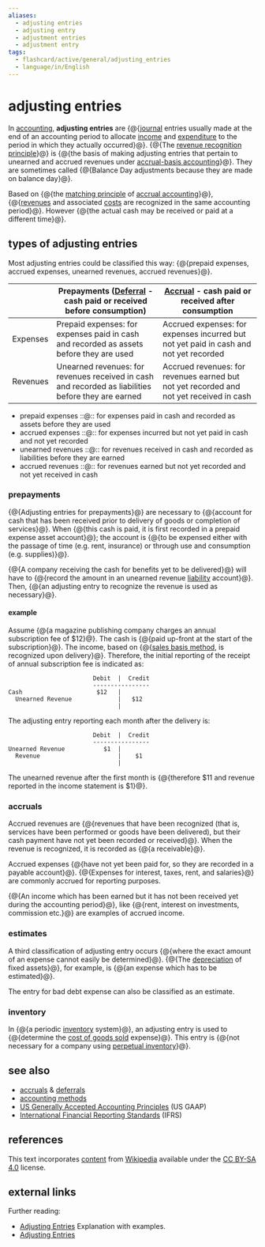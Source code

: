 ```yaml
---
aliases:
  - adjusting entries
  - adjusting entry
  - adjustment entries
  - adjustment entry
tags:
  - flashcard/active/general/adjusting_entries
  - language/in/English
---
```


# adjusting entries

In [accounting](accounting.md), __adjusting entries__ are {@{[journal](general%20journal.md) entries usually made at the end of an accounting period to allocate [income](income.md) and [expenditure](expense.md) to the period in which they actually occurred}@}. {@{The [revenue recognition principle](revenue%20recognition.md)}@} is {@{the basis of making adjusting entries that pertain to unearned and accrued revenues under [accrual-basis accounting](accrual.md)}@}. They are sometimes called {@{Balance Day adjustments because they are made on balance day}@}. <!--SR:!2025-02-18,110,290!2024-12-17,68,310!2025-02-11,107,290!2025-03-27,142,310-->

Based on {@{the [matching principle](matching%20principle.md) of [accrual accounting](accrual.md)}@}, {@{[revenues](revenue.md) and associated [costs](cost.md) are recognized in the same accounting period}@}. However {@{the actual cash may be received or paid at a different time}@}. <!--SR:!2024-12-15,68,310!2025-05-21,185,310!2024-12-04,57,310-->

## types of adjusting entries

Most adjusting entries could be classified this way: {@{prepaid expenses, accrued expenses, unearned revenues, accrued revenues}@}. <!--SR:!2024-11-28,51,310-->

|          | __Prepayments__ ([Deferral](deferral.md) - cash paid or received before consumption)                | __[Accrual](accrual.md)__ - cash paid or received after consumption                     |
| -------- | --------------------------------------------------------------------------------------------------- | --------------------------------------------------------------------------------------- |
| Expenses | Prepaid expenses: for expenses paid in cash and recorded as assets before they are used             | Accrued expenses: for expenses incurred but not yet paid in cash and not yet recorded   |
| Revenues | Unearned revenues: for revenues received in cash and recorded as liabilities before they are earned | Accrued revenues: for revenues earned but not yet recorded and not yet received in cash |

- prepaid expenses ::@:: for expenses paid in cash and recorded as assets before they are used <!--SR:!2024-12-20,71,310!2024-12-22,73,310-->
- accrued expenses ::@:: for expenses incurred but not yet paid in cash and not yet recorded <!--SR:!2024-12-06,59,310!2024-12-03,56,310-->
- unearned revenues ::@:: for revenues received in cash and recorded as liabilities before they are earned <!--SR:!2024-12-11,64,310!2024-12-03,56,310-->
- accrued revenues ::@:: for revenues earned but not yet recorded and not yet received in cash <!--SR:!2025-03-14,132,310!2024-12-10,63,310-->

### prepayments

{@{Adjusting entries for prepayments}@} are necessary to {@{account for cash that has been received prior to delivery of goods or completion of services}@}. When {@{this cash is paid, it is first recorded in a prepaid expense asset account}@}; the account is {@{to be expensed either with the passage of time (e.g. rent, insurance) or through use and consumption (e.g. supplies)}@}. <!--SR:!2024-12-06,59,310!2025-05-17,177,310!2025-02-04,99,290!2024-11-27,50,310-->

{@{A company receiving the cash for benefits yet to be delivered}@} will have to {@{record the amount in an unearned revenue [liability](liability%20(financial%20accounting).md) account}@}. Then, {@{an adjusting entry to recognize the revenue is used as necessary}@}. <!--SR:!2025-05-20,180,310!2024-11-27,48,290!2024-12-09,62,310-->

#### example

Assume {@{a magazine publishing company charges an annual subscription fee of $12}@}. The cash is {@{paid up-front at the start of the subscription}@}. The income, based on {@{[sales basis method](revenue%20recognition.md), is recognized upon delivery}@}. Therefore, the initial reporting of the receipt of annual subscription fee is indicated as: <!--SR:!2025-06-12,198,310!2024-12-21,72,310!2025-06-02,190,310-->

```text
                        Debit  |  Credit
                        ----------------
Cash                     $12   |         
  Unearned Revenue             |   $12
                               |
```

The adjusting entry reporting each month after the delivery is:

```text
                        Debit  |  Credit
                        ----------------
Unearned Revenue           $1  |   
  Revenue                      |    $1  
                               |
```

The unearned revenue after the first month is {@{therefore $11 and revenue reported in the income statement is $1}@}. <!--SR:!2024-12-04,57,310-->

### accruals

Accrued revenues are {@{revenues that have been recognized (that is, services have been performed or goods have been delivered), but their cash payment have not yet been recorded or received}@}. When the revenue is recognized, it is recorded as {@{a receivable}@}. <!--SR:!2025-04-08,151,310!2024-11-28,51,310-->

Accrued expenses {@{have not yet been paid for, so they are recorded in a payable account}@}. {@{Expenses for interest, taxes, rent, and salaries}@} are commonly accrued for reporting purposes. <!--SR:!2024-12-05,58,310!2025-04-16,157,310-->

{@{An income which has been earned but it has not been received yet during the accounting period}@}, like {@{rent, interest on investments, commission etc.}@} are examples of accrued income. <!--SR:!2024-12-01,54,310!2025-04-25,160,310-->

### estimates

A third classification of adjusting entry occurs {@{where the exact amount of an expense cannot easily be determined}@}. {@{The [depreciation](depreciation.md) of fixed assets}@}, for example, is {@{an expense which has to be estimated}@}. <!--SR:!2025-03-21,138,310!2024-12-13,66,310!2024-12-09,62,310-->

The entry for bad debt expense can also be classified as an estimate.

### inventory

In {@{a periodic [inventory](inventory.md) system}@}, an adjusting entry is used to {@{determine the [cost of goods sold](cost%20of%20goods%20sold.md) expense}@}. This entry is {@{not necessary for a company using [perpetual inventory](perpetual%20inventory.md)}@}. <!--SR:!2025-04-12,154,310!2025-02-04,99,290!2025-05-13,178,310-->

## see also

- [accruals](accrual.md) & [deferrals](deferral.md)
- [accounting methods](basis%20of%20accounting.md)
- [US Generally Accepted Accounting Principles](Generally%20Accepted%20Accounting%20Principles%20(United%20States).md) (US GAAP)
- [International Financial Reporting Standards](International%20Financial%20Reporting%20Standards.md) (IFRS)

## references

This text incorporates [content](https://en.wikipedia.org/wiki/adjusting_entries) from [Wikipedia](Wikipedia.md) available under the [CC BY-SA 4.0](https://creativecommons.org/licenses/by-sa/4.0/) license.

## external links

Further reading:

- [Adjusting Entries](http://www.accountingcoach.com/online-accounting-course/08Xpg01.html) Explanation with examples.
- [Adjusting Entries](http://www.the-accounting-adventurista.com/adjusting-entries.html)
